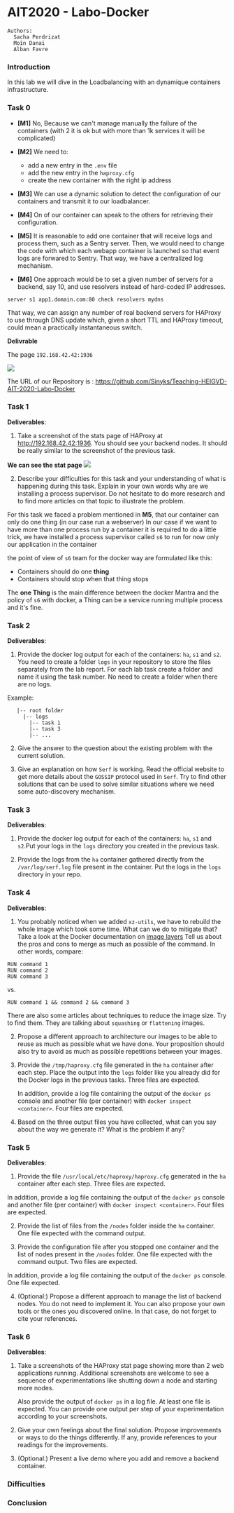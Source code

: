 # AIT2020 - Labo-Docker

```
Authors:
  Sacha Perdrizat
  Moïn Danai
  Alban Favre
```

### Introduction
In this lab we will dive in the Loadbalancing with an dynamique containers infrastructure.

### Task 0

- **[M1]**
No, Because we can't manage manually the failure of the containers (with 2 it is ok but with more than 1k services it will be complicated)
- **[M2]**
We need to:
   - add a new entry in the ``.env`` file
   - add the new entry in the ``haproxy.cfg``
   - create the new container with the right ip address

- **[M3]**
We can use a dynamic solution to detect the configuration of our containers and transmit it to our loadbalancer.

- **[M4]**
On of our container can speak to the others for retrieving their configuration.

- **[M5]**
It is reasonable to add one container that will receive logs and process them, such as a Sentry server. Then, we would need to change the code with which each webapp container is launched so that event logs are forwared to Sentry. That way, we have a centralized log mechanism.

- **[M6]**
One approach would be to set a given number of servers for a backend, say 10, and use resolvers instead of hard-coded IP addresses.

```
server s1 app1.domain.com:80 check resolvers mydns
```

That way, we can assign any number of real backend servers for HAProxy to use through DNS update which, given a short TTL and HAProxy timeout, could mean a practically instantaneous switch.

**Delivrable**

The page ``192.168.42.42:1936``

![](./report/images/capture/task0/Q1.png)

The URL of our Repository is :
https://github.com/Sinyks/Teaching-HEIGVD-AIT-2020-Labo-Docker

### Task 1


**Deliverables**:

1. Take a screenshot of the stats page of HAProxy at <http://192.168.42.42:1936>. You should see your backend nodes. It should be really similar to the screenshot of the previous task.

**We can see the stat page**
![](./images/capture/task1/HAProxa_Step1.png)

2. Describe your difficulties for this task and your understanding of what is happening during this task. Explain in your own words why are we installing a process supervisor. Do not hesitate to do more research and to find more articles on that topic to illustrate the problem.

For this task we faced a problem mentioned in **M5**, that our container can only do one thing (in our case run a webserver) In our case if we want to have more than one process run by a container it is required to do a little trick, we have installed a process supervisor called ``s6`` to run for now only our application in the container

the point of view of ``s6`` team for the docker way are formulated like this:

- Containers should do one **thing**
- Containers should stop when that thing stops

The **one Thing** is the main difference between the docker Mantra and the policy of ``s6`` with docker, a Thing can be a service running multiple process and it's fine.

### Task 2

**Deliverables**:

1. Provide the docker log output for each of the containers: `ha`, `s1` and `s2`. You need to create a folder `logs` in your repository to store the files separately from the lab report. For each lab task create a folder and name it using the task number. No need to create a folder when there are no logs.

Example:

```
   |-- root folder
     |-- logs
       |-- task 1
       |-- task 3
       |-- ...
```

2. Give the answer to the question about the existing problem with the current solution.

3. Give an explanation on how `Serf` is working. Read the official website to get more details about the `GOSSIP` protocol used in `Serf`. Try to find other solutions that can be used to solve similar situations where we need some auto-discovery mechanism.


### Task 3

**Deliverables**:

1. Provide the docker log output for each of the containers:  `ha`, `s1` and `s2`.Put your logs in the `logs` directory you created in the previous task.

3. Provide the logs from the `ha` container gathered directly from the `/var/log/serf.log` file present in the container. Put the logs in the `logs` directory in your repo.

### Task 4

**Deliverables**:

1. You probably noticed when we added `xz-utils`, we have to rebuild the whole image which took some time. What can we do to mitigate that? Take a look at the Docker documentation on [image layers](https://docs.docker.com/engine/userguide/storagedriver/imagesandcontainers/#images-and-layers) Tell us about the pros and cons to merge as much as possible of the command. In other words, compare:

  ```
  RUN command 1
  RUN command 2
  RUN command 3
  ```

  vs.

  ```
  RUN command 1 && command 2 && command 3
  ```

  There are also some articles about techniques to reduce the image
  size. Try to find them. They are talking about `squashing` or
  `flattening` images.

2. Propose a different approach to architecture our images to be able to reuse as much as possible what we have done. Your proposition should also try to avoid as much as possible repetitions between your images.

3. Provide the `/tmp/haproxy.cfg` file generated in the `ha` container after each step.  Place the output into the `logs` folder like you
   already did for the Docker logs in the previous tasks. Three files are expected.

   In addition, provide a log file containing the output of the `docker ps` console and another file (per container) with
`docker inspect <container>`. Four files are expected.

4. Based on the three output files you have collected, what can you say about the way we generate it? What is the problem if any?


### Task 5

**Deliverables**:

1. Provide the file `/usr/local/etc/haproxy/haproxy.cfg` generated in the `ha` container after each step. Three files are expected.

In addition, provide a log file containing the output of the `docker ps` console and another file (per container) with
   `docker inspect <container>`. Four files are expected.

2. Provide the list of files from the `/nodes` folder inside the `ha` container. One file expected with the command output.

3. Provide the configuration file after you stopped one container and the list of nodes present in the `/nodes` folder. One file expected
   with the command output. Two files are expected.

 In addition, provide a log file containing the output of the `docker ps` console. One file expected.

4. (Optional:) Propose a different approach to manage the list of backend nodes. You do not need to implement it. You can also propose your
   own tools or the ones you discovered online. In that case, do not forget to cite your references.

### Task 6

**Deliverables**:

1. Take a screenshots of the HAProxy stat page showing more than 2 web applications running. Additional screenshots are welcome to see a
   sequence of experimentations like shutting down a node and starting more nodes.

   Also provide the output of `docker ps` in a log file. At least one file is expected. You can provide one output per step of your
experimentation according to your screenshots.

2. Give your own feelings about the final solution. Propose improvements or ways to do the things differently. If any, provide
   references to your readings for the improvements.

3. (Optional:) Present a live demo where you add and remove a backend container.

### Difficulties

### Conclusion